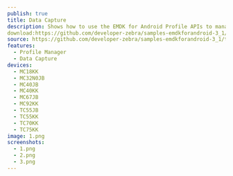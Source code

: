 ```yaml
---
publish: true
title: Data Capture
description: Shows how to use the EMDK for Android Profile APIs to manage Data Capture profiles.
download:https://github.com/developer-zebra/samples-emdkforandroid-3_1/archive/ProfileDataCaptureSample1.zip
source: https://github.com/developer-zebra/samples-emdkforandroid-3_1/tree/ProfileDataCaptureSample1
features: 
  - Profile Manager
  - Data Capture
devices: 
  - MC18KK
  - MC32N0JB
  - MC40JB
  - MC40KK
  - MC67JB
  - MC92KK
  - TC55JB
  - TC55KK
  - TC70KK
  - TC75KK
image: 1.png
screenshots: 
  - 1.png
  - 2.png
  - 3.png
---
```


